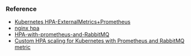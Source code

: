 ### Reference
* [Kubernetes HPA-ExternalMetrics+Prometheus](https://blog.kloia.com/kubernetes-hpa-externalmetrics-prometheus-acb1d8a4ed50)
* [nginx hpa](https://www.metricfire.com/blog/prometheus-metrics-based-autoscaling-in-kubernetes/)
* [HPA-with-prometheus-and-RabbitMQ](https://github.com/arielb135/HPA-with-prometheus-and-RabbitMQ)
* [Custom HPA scaling for Kubernetes with Prometheus and RabbitMQ metric](https://www.padok.fr/en/blog/scaling-prometheus-rabbitmq)
